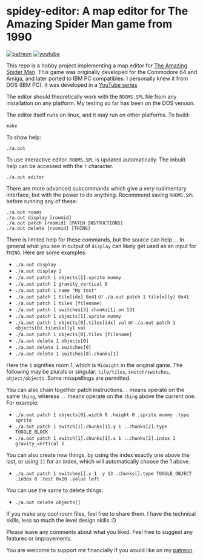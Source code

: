 # spidey-editor: A map editor for The Amazing Spider Man game from 1990

[![patreon](https://img.shields.io/badge/patreon-FF5441?style=for-the-badge&logo=Patreon)](https://www.patreon.com/hughdavenport)
[![youtube](https://img.shields.io/badge/youtube-FF0000?style=for-the-badge&logo=youtube)](https://www.youtube.com/watch?v=LjgvuFc71fo&list=PL5r5Q39GjMDfYcGEZ6O_a0Y1WVbgpv5W-)

This repo is a hobby project implementing a map editor for [The Amazing Spider Man](https://en.wikipedia.org/wiki/The_Amazing_Spider-Man_\(1990_video_game\)). This game was originally developed for the Commodore 64 and Amiga, and later ported to IBM PC compatibles. I personally knew it from DOS (IBM PC). It was developed in a [YouTube series](https://www.youtube.com/watch?v=LjgvuFc71fo&list=PL5r5Q39GjMDfYcGEZ6O_a0Y1WVbgpv5W-)

The editor should theoretically work with the `ROOMS.SPL` file from any installation on any platform. My testing so far has been on the DOS version.

The editor itself runs on linux, and it may run on other platforms. To build:
```shell
make
```

To show help:
```shell
./a.out
```

To use interactive editor. `ROOMS.SPL` is updated automatically. The inbuilt help can be accessed with the `?` character.
```shell
./a.out editor
```

There are more advanced subcommands which give a *very* rudimentary interface, but with the power to do anything. Recommend saving `ROOMS.SPL` before running any of these:
```shell
./a.out rooms
./a.out display [roomid]
./a.out patch [roomid] [PATCH INSTRUCTIONS]
./a.out delete [roomid] [THING]
```

There is limited help for these commands, but the source can help ... In general what you see in output of `display` can likely get used as an input for `THING`. Here are some examples:
 - `./a.out display`
 - `./a.out display 1`
 - `./a.out patch 1 objects[1].sprite mummy`
 - `./a.out patch 1 gravity_vertical 0`
 - `./a.out patch 1 name "My test"`
 - `./a.out patch 1 tile[idx] 0x41` or `./a.out patch 1 tile[x][y] 0x41`
 - `./a.out patch 1 tiles [filename]`
 - `./a.out patch 1 switches[3].chunks[1].on 131`
 - `./a.out patch 1 objects[1].sprite mummy`
 - `./a.out patch 1 objects[0].tiles[idx] val` or `./a.out patch 1 objects[0].tiles[x][y] val`
 - `./a.out patch 1 objects[0].tiles [filename]`
 - `./a.out delete 1 objects[0]`
 - `./a.out delete 1 switches[0]`
 - `./a.out delete 1 switches[0].chunks[1]`

Here the `1` signifies room 1, which is `Midnight` in the original game. The following may be plurals or singular: `tile/tiles`, `switch/switches`, `object/objects`. Some misspellings are permitted.

You can also chain together patch instructions. `.` means operate on the same `thing`, whereas `..` means operate on the `thing` above the current one. For example:
 - `./a.out patch 1 objects[0].width 0 .height 0 .sprite mummy .type sprite`
 - `./a.out patch 1 switch[1].chunks[1].y 1 ..chunks[2].type TOGGLE_BLOCK`
 - `./a.out patch 1 switch[1].chunks[1].x 1 ..chunks[2].index 1 gravity_vertical 1`

You can also create *new* things, by using the index exactly one above the last, or using `[]` for an index, which will automatically choose the 1 above.
 - `./a.out patch 1 switches[].x 1 .y 13 .chunks[].type TOGGLE_OBJECT .index 0 .test 0x20 .value left`

You can use the same to delete things:
 - `./a.out delete objects[]`

If you make any cool room files, feel free to share them. I have the technical skills, less so much the level design skills :D

Please leave any comments about what you liked. Feel free to suggest any features or improvements.

You are welcome to support me financially if you would like on my [patreon](https://www.patreon.com/hughdavenport).
